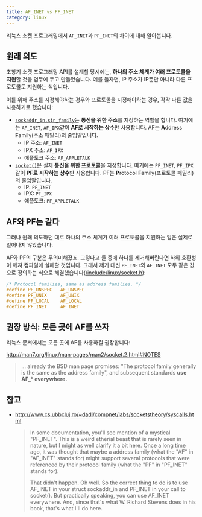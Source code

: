 ```yaml
---
title: AF_INET vs PF_INET
category: linux
---
```


리눅스 소켓 프로그래밍에서 `AF_INET`과 `PF_INET`의 차이에 대해 알아봅니다.

## 원래 의도

초창기 소켓 프로그래밍 API를 설계할 당시에는, **하나의 주소 체계가 여러 프로토콜을 지원**할 것을 염두에 두고 만들었습니다. 예를 들자면, IP 주소가 IP뿐만 아니라 다른 프로토콜도 지원하는 식입니다.

이를 위해 주소를 지정해야하는 경우와 프로토콜을 지정해야하는 경우, 각각 다른 값을 사용하기로 했습니다:

- [`sockaddr_in.sin_family`](http://man7.org/linux/man-pages/man7/ip.7.html)는 **통신을 위한 주소**를 지정하는 역할을 합니다. 여기에는 `AF_INET`, `AF_IPX`같이 **AF로 시작하는 상수**만 사용합니다. AF는 **A**ddress **F**amily(주소 패밀리)의 줄임말입니다.
    - IP 주소: `AF_INET`
    - IPX 주소: `AF_IPX`
    - 애플토크 주소: `AF_APPLETALK`
- [`socket()`](http://man7.org/linux/man-pages/man2/socket.2.html)은 실제 **통신을 위한 프로토콜**을 지정합니다. 여기에는 `PF_INET`, `PF_IPX`같이 **PF로 시작하는 상수**만 사용합니다. PF는 **P**rotocol **F**amily(프로토콜 패밀리)의 줄임말입니다.
    - IP: `PF_INET`
    - IPX: `PF_IPX`
    - 애플토크: `PF_APPLETALK`

## AF와 PF는 같다

그러나 원래 의도하던 대로 하나의 주소 체계가 여러 프로토콜을 지원하는 일은 실제로 일어나지 않았습니다.

AF와 PF의 구분은 무의미해졌죠. 그렇다고 둘 중에 하나를 제거해버린다면 하위 호환성이 깨져 컴파일에 실패할 것입니다. 그래서 제거 대신 `PF_INET`와 `AF_INET` 모두 같은 값으로 정의하는 식으로 해결했습니다([/include/linux/socket.h](https://github.com/torvalds/linux/blob/26bc672134241a080a83b2ab9aa8abede8d30e1c/include/linux/socket.h#L215-L219)):

```c
/* Protocol families, same as address families. */
#define PF_UNSPEC	AF_UNSPEC
#define PF_UNIX		AF_UNIX
#define PF_LOCAL	AF_LOCAL
#define PF_INET		AF_INET
```

## 권장 방식: 모든 곳에 AF를 쓰자

리눅스 문서에서는 모든 곳에 AF를 사용하길 권장합니다:

<http://man7.org/linux/man-pages/man2/socket.2.html#NOTES>
> ... already the BSD man page promises: "The protocol family generally is the same as the address family", and subsequent standards **use AF_\* everywhere.**

## 참고

- <http://www.cs.ubbcluj.ro/~dadi/compnet/labs/socketstheory/syscalls.html>

    > In some documentation, you'll see mention of a mystical "PF_INET". This is a weird etherial beast that is rarely seen in nature, but I might as well clarify it a bit here. Once a long time ago, it was thought that maybe a address family (what the "AF" in "AF_INET" stands for) might support several protocols that were referenced by their protocol family (what the "PF" in "PF_INET" stands for).
    >
    > That didn't happen. Oh well. So the correct thing to do is to use AF_INET in your struct sockaddr_in and PF_INET in your call to socket(). But practically speaking, you can use AF_INET everywhere. And, since that's what W. Richard Stevens does in his book, that's what I'll do here.
